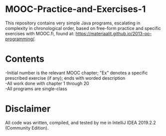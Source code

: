 # MOOC-Practice-and-Exercises-1

This repository contains very simple Java programs, escalating in complexity in chronological order, based on free-form practice and specific exercises with MOOC.fi, found at: https://materiaalit.github.io/2013-oo-programming/.  

# Contents
-Initial number is the relevant MOOC chapter; "Ex" denotes a specific prescribed exercise (if any); ends with worded description  
-All work done with chapter 1 through 20  
-All programs are single-class  

# Disclaimer
All code was written, compiled, and tested by me in IntelliJ IDEA 2019.2.2 (Community Edition).
